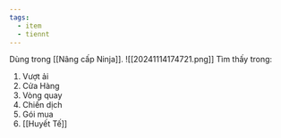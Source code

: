 ```yaml
---
tags:
  - item
  - tiennt
---
```

Dùng trong [[Nâng cấp Ninja]].
![[20241114174721.png]]
Tìm thấy trong:
1. Vượt ải
2. Cửa Hàng
3. Vòng quay
4. Chiến dịch
5. Gói mua
6. [[Huyết Tế]]